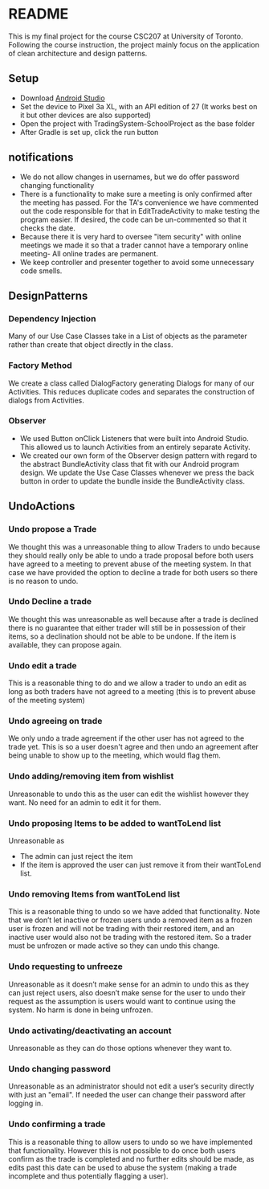 # README
This is my final project for the course CSC207 at University of Toronto. Following the course instruction,
the project mainly focus on the application of clean architecture and design patterns.


## Setup
* Download [Android Studio](https://developer.android.com/studio)
* Set the device to Pixel 3a XL, with an API edition of 27 (It works best on it but other devices are also supported)
* Open the project with TradingSystem-SchoolProject as the base folder
* After Gradle is set up, click the run button

## notifications
* We do not allow changes in usernames, but we do offer password changing functionality
* There is a functionality to make sure a meeting is only confirmed after the meeting has passed.
For the TA's convenience we have commented out the code responsible for that in EditTradeActivity to
make testing the program easier. If desired, the code can be un-commented so that it checks the date.
* Because there it is very hard to oversee "item security" with online meetings we made it so that a
trader cannot have a temporary online meeting- All online trades are permanent.
* We keep controller and presenter together to avoid some unnecessary code smells.

## DesignPatterns
### Dependency Injection
Many of our Use Case Classes take in a List of objects as the parameter 
rather than create that object directly in the class.
### Factory Method
We create a class called DialogFactory generating Dialogs for many of our Activities.
This reduces duplicate codes and separates the construction of dialogs from Activities.
### Observer 
* We used Button onClick Listeners that were built into Android Studio. This allowed us to
launch Activities from an entirely separate Activity.
* We created our own form of the Observer design pattern with regard to the abstract 
BundleActivity class that fit with our Android program design. We update the Use Case Classes
whenever we press the back button in order to update the bundle inside the BundleActivity class.

## UndoActions
### Undo propose a Trade 
We thought this was a unreasonable thing to allow Traders to undo because they should really only be able to undo
a trade proposal before both users have agreed to a meeting to prevent abuse of the meeting system.
In that case we have provided the option to decline a trade for both users so there is no reason to undo.

### Undo Decline a trade 
We thought this was unreasonable as well because after a trade is declined there is no guarantee that either trader will still
be in possession of their items, so a declination should not be able to be undone. If the item is available, they can propose again.

### Undo edit a trade   
This is a reasonable thing to do and we allow a trader to undo an edit as long as both traders have not agreed to a meeting
(this is to prevent abuse of the meeting system)

### Undo agreeing on trade
We only undo a trade agreement if the other user has not agreed to the trade yet. This is so a user doesn't agree and then
undo an agreement after being unable to show up to the meeting, which would flag them.

### Undo adding/removing item from wishlist
Unreasonable to undo this as the user can edit the wishlist however they want. No need for an admin to edit it for them.

### Undo proposing Items to be added to wantToLend list 
Unreasonable as 
* The admin can just reject the item
* If the item is approved the user can just remove it from their wantToLend list.

### Undo removing Items from wantToLend list
This is a reasonable thing to undo so we have added that functionality.
Note that we don’t let inactive or frozen users undo a removed item as a
frozen user is frozen and will not be trading with their restored item,
and an inactive user would also not be trading with the restored item. So a
trader must be unfrozen or made active so they can undo this change.

### Undo requesting to unfreeze
Unreasonable as it doesn’t make sense for an admin to undo this as they can just reject users,
also doesn’t make sense for the user to undo their request as the assumption is users
 would want to continue using the system. No harm is done in being unfrozen.

### Undo activating/deactivating an account
Unreasonable as they can do those options whenever they want to.

### Undo changing password 
Unreasonable as an administrator should not edit a user’s security directly with just an "email". If needed the user
can change their password after logging in.

### Undo confirming a trade 
This is a reasonable thing to allow users to undo so we have implemented that functionality.
However this is not possible to do once both users confirm as the trade is completed and no further
edits should be made, as edits past this date can be used to abuse the system (making a trade incomplete
and thus potentially flagging a user).
